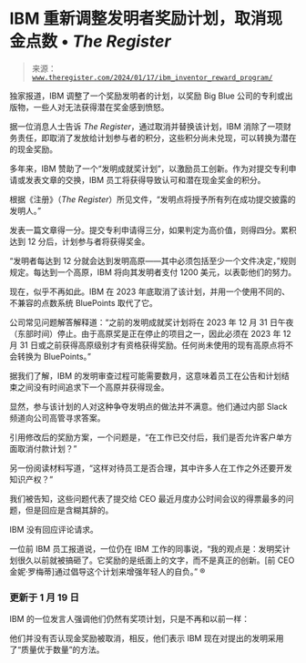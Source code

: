 <!--yml

类别：未分类

日期：2024-05-27 14:53:51

-->

# IBM 重新调整发明者奖励计划，取消现金点数 • *The Register*

> 来源：[`www.theregister.com/2024/01/17/ibm_inventor_reward_program/`](https://www.theregister.com/2024/01/17/ibm_inventor_reward_program/)

独家报道，IBM 调整了一个奖励发明者的计划，以奖励 Big Blue 公司的专利或出版物，一些人对无法获得潜在奖金感到愤怒。

据一位消息人士告诉 *The Register*，通过取消并替换该计划，IBM 消除了一项财务责任，即取消了发放给计划参与者的积分，这些积分尚未兑现，可以转换为潜在的现金奖励。

多年来，IBM 赞助了一个“发明成就奖计划”，以激励员工创新。作为对提交专利申请或发表文章的交换，IBM 员工将获得导致认可和潜在现金奖金的积分。

根据《注册》（*The Register*）所见文件，“发明点将授予所有列在成功提交披露的发明人。”

发表一篇文章得一分。提交专利申请得三分，如果判定为高价值，则得四分。累积达到 12 分后，计划参与者将获得奖金。

“发明者每达到 12 分就会达到发明高原——其中必须包括至少一个文件决定，”规则规定。每达到一个高原，IBM 将向其发明者支付 1200 美元，以表彰他们的努力。

现在，似乎不再如此。IBM 在 2023 年底取消了该计划，并用一个使用不同的、不兼容的点数系统 BluePoints 取代了它。

公司常见问题解答解释道：“之前的发明成就奖计划将在 2023 年 12 月 31 日午夜（东部时间）停止。由于高原奖是正在停止的项目之一，因此必须在 2023 年 12 月 31 日或之前获得高原级别才有资格获得奖励。任何尚未使用的现有高原点将不会转换为 BluePoints。”

据我们了解，IBM 的发明审查过程可能需要数月，这意味着员工在公告和计划结束之间没有时间追求下一个高原并获得现金。

显然，参与该计划的人对这种争夺发明点的做法并不满意。他们通过内部 Slack 频道向公司高管寻求答案。

引用修改后的奖励方案，一个问题是，“在工作已交付后，我们是否允许客户单方面取消付款计划？”

另一份阅读材料写道，“这样对待员工是否合理，其中许多人在工作之外还要开发知识产权？”

我们被告知，这些问题代表了提交给 CEO 最近月度办公时间会议的得票最多的问题，但是回应是含糊其辞的。

IBM 没有回应评论请求。

一位前 IBM 员工报道说，一位仍在 IBM 工作的同事说，“我的观点是：发明奖计划很久以前就被搞砸了。它奖励的是纸面上的文字，而不是真正的创新。[前 CEO 金妮·罗梅蒂]通过倡导这个计划来增强年轻人的自负。” ®

### 更新于 1 月 19 日

IBM 的一位发言人强调他们仍然有奖项计划，只是不再和以前一样：

他们并没有否认现金奖励被取消，相反，他们表示 IBM 现在对提出的发明采用了“质量优于数量”的方法。
